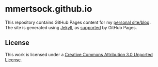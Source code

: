 mmertsock.github.io
===================

This repository contains GitHub Pages content for my [personal site/blog](http://www.runningcode.net). The site is generated using [Jekyll](http://jekyllrb.com), as [supported](https://help.github.com/articles/using-jekyll-with-pages) by GitHub Pages.

License
-------

This work is licensed under a 
[Creative Commons Attribution 3.0 Unported License](http://creativecommons.org/licenses/by/3.0/deed.en_US).
